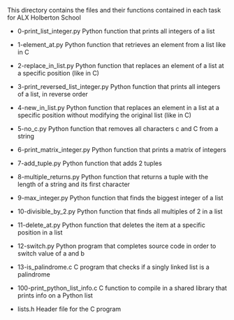 This directory contains the files and their functions contained in each task for ALX Holberton School

* 0-print_list_integer.py	 Python function that prints all integers of a list

* 1-element_at.py	Python function that retrieves an element from a list like in C

* 2-replace_in_list.py  	Python function that replaces an element of a list at a specific position (like in C)

* 3-print_reversed_list_integer.py	Python function that prints all integers of a list, in reverse order

* 4-new_in_list.py     	Python function that replaces an element in a list at a specific position without modifying the original list (like in C)

* 5-no_c.py     	Python function that removes all characters c and C from a string

* 6-print_matrix_integer.py	Python function that prints a matrix of integers

* 7-add_tuple.py	Python function that adds 2 tuples

* 8-multiple_returns.py  	Python function that returns a tuple with the length of a string and its first character

* 9-max_integer.py	Python function that finds the biggest integer of a list

* 10-divisible_by_2.py	Python function that finds all multiples of 2 in a list

* 11-delete_at.py	Python function that deletes the item at a specific position in a list

* 12-switch.py	  Python program that completes source code in order to switch value of a and b

* 13-is_palindrome.c	C program that checks if a singly linked list is a palindrome

* 100-print_python_list_info.c  	C function to compile in a shared library that prints info on a Python list

* lists.h	Header file for the C program
